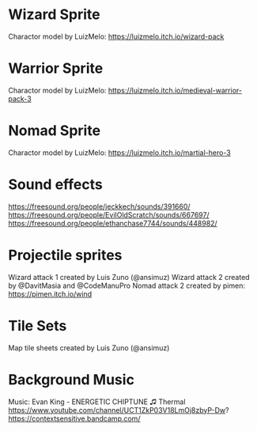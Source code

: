# Wizard Sprite
Charactor model by LuizMelo: https://luizmelo.itch.io/wizard-pack
# Warrior Sprite
Charactor model by LuizMelo: https://luizmelo.itch.io/medieval-warrior-pack-3
# Nomad Sprite
Charactor model by LuizMelo: https://luizmelo.itch.io/martial-hero-3
# Sound effects
https://freesound.org/people/jeckkech/sounds/391660/
https://freesound.org/people/EvilOldScratch/sounds/667697/
https://freesound.org/people/ethanchase7744/sounds/448982/
# Projectile sprites
Wizard attack 1 created by Luis Zuno (@ansimuz)
Wizard attack 2 created by  @DavitMasia and @CodeManuPro 
Nomad attack 2 created by pimen: https://pimen.itch.io/wind
# Tile Sets
Map tile sheets created by Luis Zuno (@ansimuz) 
# Background Music
Music: Evan King - ENERGETIC CHIPTUNE ♫ Thermal
https://www.youtube.com/channel/UCT1ZkP03V18LmOj8zbyP-Dw?
https://contextsensitive.bandcamp.com/
